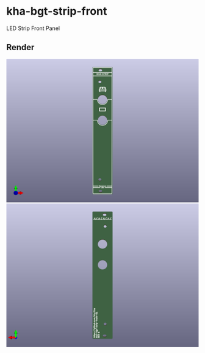 # kha-bgt-strip-front

LED Strip Front Panel

## Render

<img src="kha-bgt-strip-front-render-front.png" width="800"/>

<img src="kha-bgt-strip-front-render-back.png" width="800"/>


